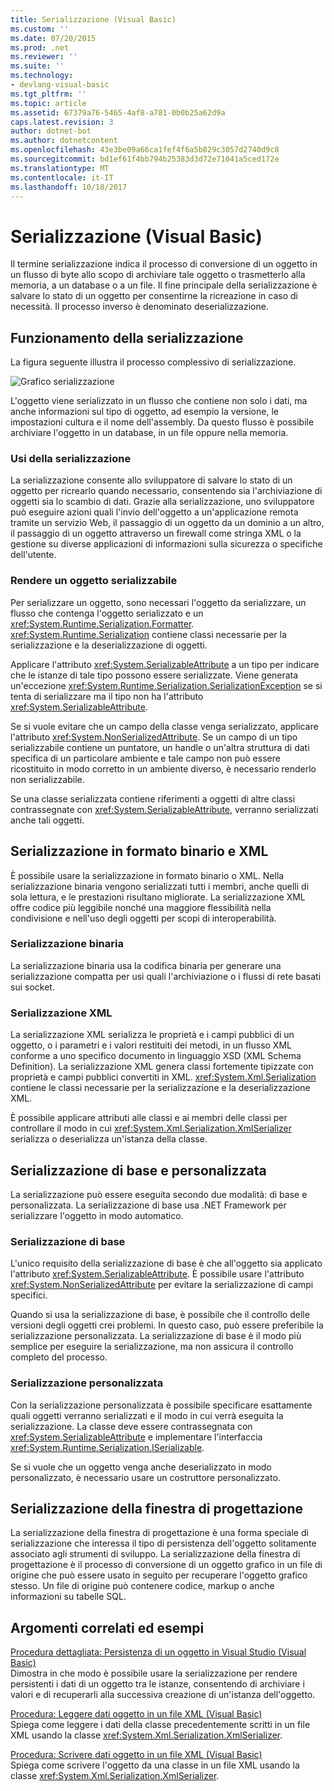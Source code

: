 ```yaml
---
title: Serializzazione (Visual Basic)
ms.custom: ''
ms.date: 07/20/2015
ms.prod: .net
ms.reviewer: ''
ms.suite: ''
ms.technology:
- devlang-visual-basic
ms.tgt_pltfrm: ''
ms.topic: article
ms.assetid: 67379a76-5465-4af8-a781-0b0b25a62d9a
caps.latest.revision: 3
author: dotnet-bot
ms.author: dotnetcontent
ms.openlocfilehash: 43e3be09a66ca1fef4f6a5b829c3057d2740d9c8
ms.sourcegitcommit: bd1ef61f4bb794b25383d3d72e71041a5ced172e
ms.translationtype: MT
ms.contentlocale: it-IT
ms.lasthandoff: 10/18/2017
---
```

# <a name="serialization-visual-basic"></a>Serializzazione (Visual Basic)
Il termine serializzazione indica il processo di conversione di un oggetto in un flusso di byte allo scopo di archiviare tale oggetto o trasmetterlo alla memoria, a un database o a un file. Il fine principale della serializzazione è salvare lo stato di un oggetto per consentirne la ricreazione in caso di necessità. Il processo inverso è denominato deserializzazione.  
  
## <a name="how-serialization-works"></a>Funzionamento della serializzazione  
 La figura seguente illustra il processo complessivo di serializzazione.  
  
 ![Grafico serializzazione](../../../../csharp/programming-guide/concepts/serialization/media/serialization.gif "serializzazione")  
  
 L'oggetto viene serializzato in un flusso che contiene non solo i dati, ma anche informazioni sul tipo di oggetto, ad esempio la versione, le impostazioni cultura e il nome dell'assembly. Da questo flusso è possibile archiviare l'oggetto in un database, in un file oppure nella memoria.  
  
### <a name="uses-for-serialization"></a>Usi della serializzazione  
 La serializzazione consente allo sviluppatore di salvare lo stato di un oggetto per ricrearlo quando necessario, consentendo sia l'archiviazione di oggetti sia lo scambio di dati. Grazie alla serializzazione, uno sviluppatore può eseguire azioni quali l'invio dell'oggetto a un'applicazione remota tramite un servizio Web, il passaggio di un oggetto da un dominio a un altro, il passaggio di un oggetto attraverso un firewall come stringa XML o la gestione su diverse applicazioni di informazioni sulla sicurezza o specifiche dell'utente.  
  
### <a name="making-an-object-serializable"></a>Rendere un oggetto serializzabile  
 Per serializzare un oggetto, sono necessari l'oggetto da serializzare, un flusso che contenga l'oggetto serializzato e un <xref:System.Runtime.Serialization.Formatter>. <xref:System.Runtime.Serialization> contiene classi necessarie per la serializzazione e la deserializzazione di oggetti.  
  
 Applicare l'attributo <xref:System.SerializableAttribute> a un tipo per indicare che le istanze di tale tipo possono essere serializzate. Viene generata un'eccezione <xref:System.Runtime.Serialization.SerializationException> se si tenta di serializzare ma il tipo non ha l'attributo <xref:System.SerializableAttribute>.  
  
 Se si vuole evitare che un campo della classe venga serializzato, applicare l'attributo <xref:System.NonSerializedAttribute>. Se un campo di un tipo serializzabile contiene un puntatore, un handle o un'altra struttura di dati specifica di un particolare ambiente e tale campo non può essere ricostituito in modo corretto in un ambiente diverso, è necessario renderlo non serializzabile.  
  
 Se una classe serializzata contiene riferimenti a oggetti di altre classi contrassegnate con <xref:System.SerializableAttribute>, verranno serializzati anche tali oggetti.  
  
## <a name="binary-and-xml-serialization"></a>Serializzazione in formato binario e XML  
 È possibile usare la serializzazione in formato binario o XML. Nella serializzazione binaria vengono serializzati tutti i membri, anche quelli di sola lettura, e le prestazioni risultano migliorate. La serializzazione XML offre codice più leggibile nonché una maggiore flessibilità nella condivisione e nell'uso degli oggetti per scopi di interoperabilità.  
  
### <a name="binary-serialization"></a>Serializzazione binaria  
 La serializzazione binaria usa la codifica binaria per generare una serializzazione compatta per usi quali l'archiviazione o i flussi di rete basati sui socket.  
  
### <a name="xml-serialization"></a>Serializzazione XML  
 La serializzazione XML serializza le proprietà e i campi pubblici di un oggetto, o i parametri e i valori restituiti dei metodi, in un flusso XML conforme a uno specifico documento in linguaggio XSD (XML Schema Definition). La serializzazione XML genera classi fortemente tipizzate con proprietà e campi pubblici convertiti in XML. <xref:System.Xml.Serialization> contiene le classi necessarie per la serializzazione e la deserializzazione XML.  
  
 È possibile applicare attributi alle classi e ai membri delle classi per controllare il modo in cui <xref:System.Xml.Serialization.XmlSerializer> serializza o deserializza un'istanza della classe.  
  
## <a name="basic-and-custom-serialization"></a>Serializzazione di base e personalizzata  
 La serializzazione può essere eseguita secondo due modalità: di base e personalizzata. La serializzazione di base usa .NET Framework per serializzare l'oggetto in modo automatico.  
  
### <a name="basic-serialization"></a>Serializzazione di base  
 L'unico requisito della serializzazione di base è che all'oggetto sia applicato l'attributo <xref:System.SerializableAttribute>. È possibile usare l'attributo <xref:System.NonSerializedAttribute> per evitare la serializzazione di campi specifici.  
  
 Quando si usa la serializzazione di base, è possibile che il controllo delle versioni degli oggetti crei problemi. In questo caso, può essere preferibile la serializzazione personalizzata. La serializzazione di base è il modo più semplice per eseguire la serializzazione, ma non assicura il controllo completo del processo.  
  
### <a name="custom-serialization"></a>Serializzazione personalizzata  
 Con la serializzazione personalizzata è possibile specificare esattamente quali oggetti verranno serializzati e il modo in cui verrà eseguita la serializzazione. La classe deve essere contrassegnata con <xref:System.SerializableAttribute> e implementare l'interfaccia <xref:System.Runtime.Serialization.ISerializable>.  
  
 Se si vuole che un oggetto venga anche deserializzato in modo personalizzato, è necessario usare un costruttore personalizzato.  
  
## <a name="designer-serialization"></a>Serializzazione della finestra di progettazione  
 La serializzazione della finestra di progettazione è una forma speciale di serializzazione che interessa il tipo di persistenza dell'oggetto solitamente associato agli strumenti di sviluppo. La serializzazione della finestra di progettazione è il processo di conversione di un oggetto grafico in un file di origine che può essere usato in seguito per recuperare l'oggetto grafico stesso. Un file di origine può contenere codice, markup o anche informazioni su tabelle SQL.  
  
##  <a name="BKMK_RelatedTopics"></a> Argomenti correlati ed esempi  
 [Procedura dettagliata: Persistenza di un oggetto in Visual Studio (Visual Basic)](../../../../visual-basic/programming-guide/concepts/serialization/walkthrough-persisting-an-object-in-visual-studio.md)  
 Dimostra in che modo è possibile usare la serializzazione per rendere persistenti i dati di un oggetto tra le istanze, consentendo di archiviare i valori e di recuperarli alla successiva creazione di un'istanza dell'oggetto.  
  
 [Procedura: Leggere dati oggetto in un file XML (Visual Basic)](../../../../visual-basic/programming-guide/concepts/serialization/how-to-read-object-data-from-an-xml-file.md)  
 Spiega come leggere i dati della classe precedentemente scritti in un file XML usando la classe <xref:System.Xml.Serialization.XmlSerializer>.  
  
 [Procedura: Scrivere dati oggetto in un file XML (Visual Basic)](../../../../visual-basic/programming-guide/concepts/serialization/how-to-write-object-data-to-an-xml-file.md)  
 Spiega come scrivere l'oggetto da una classe in un file XML usando la classe <xref:System.Xml.Serialization.XmlSerializer>.
